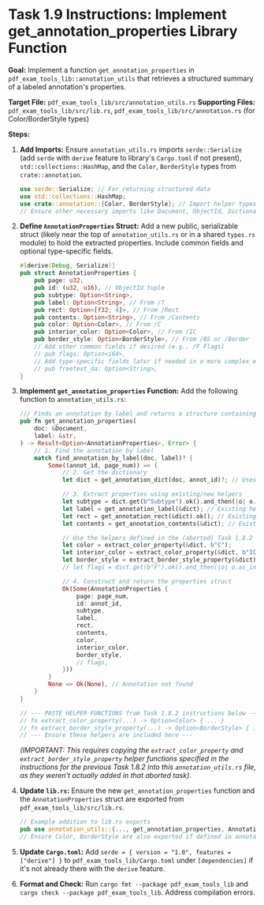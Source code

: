 # Task 1.9 Instructions: Implement get_annotation_properties Library Function

**Goal:** Implement a function `get_annotation_properties` in `pdf_exam_tools_lib::annotation_utils` that retrieves a structured summary of a labeled annotation's properties.

**Target File:** `pdf_exam_tools_lib/src/annotation_utils.rs`
**Supporting Files:** `pdf_exam_tools_lib/src/lib.rs`, `pdf_exam_tools_lib/src/annotation.rs` (for Color/BorderStyle types)

**Steps:**

1.  **Add Imports:** Ensure `annotation_utils.rs` imports `serde::Serialize` (add `serde` with `derive` feature to library's `Cargo.toml` if not present), `std::collections::HashMap`, and the `Color`, `BorderStyle` types from `crate::annotation`.
    ```rust
    use serde::Serialize; // For returning structured data
    use std::collections::HashMap;
    use crate::annotation::{Color, BorderStyle}; // Import helper types
    // Ensure other necessary imports like Document, ObjectId, Dictionary, Object, Error are present
    ```

2.  **Define `AnnotationProperties` Struct:** Add a new public, serializable struct (likely near the top of `annotation_utils.rs` or in a shared `types.rs` module) to hold the extracted properties. Include common fields and optional type-specific fields.
    ```rust
    #[derive(Debug, Serialize)]
    pub struct AnnotationProperties {
        pub page: u32,
        pub id: (u32, u16), // ObjectId tuple
        pub subtype: Option<String>,
        pub label: Option<String>, // From /T
        pub rect: Option<[f32; 4]>, // From /Rect
        pub contents: Option<String>, // From /Contents
        pub color: Option<Color>, // From /C
        pub interior_color: Option<Color>, // From /IC
        pub border_style: Option<BorderStyle>, // From /BS or /Border
        // Add other common fields if desired (e.g., /F Flags)
        // pub flags: Option<i64>,
        // Add type-specific fields later if needed in a more complex enum structure
        // pub freetext_da: Option<String>,
    }
    ```

3.  **Implement `get_annotation_properties` Function:** Add the following function to `annotation_utils.rs`:
    ```rust
    /// Finds an annotation by label and returns a structure containing its key properties.
    pub fn get_annotation_properties(
        doc: &Document,
        label: &str,
    ) -> Result<Option<AnnotationProperties>, Error> {
        // 1. Find the annotation by label
        match find_annotation_by_label(doc, label)? {
            Some((annot_id, page_num)) => {
                // 2. Get the dictionary
                let dict = get_annotation_dict(doc, annot_id)?; // Uses existing helper

                // 3. Extract properties using existing/new helpers
                let subtype = dict.get(b"Subtype").ok().and_then(|o| o.as_name_str().ok()).map(str::to_owned);
                let label = get_annotation_label(&dict); // Existing helper
                let rect = get_annotation_rect(&dict).ok(); // Existing helper, ignore error for optional field
                let contents = get_annotation_contents(&dict); // Existing helper

                // Use the helpers defined in the (aborted) Task 1.8.2 for Color/Border
                let color = extract_color_property(&dict, b"C");
                let interior_color = extract_color_property(&dict, b"IC");
                let border_style = extract_border_style_property(&dict);
                // let flags = dict.get(b"F").ok().and_then(|o| o.as_int().ok());

                // 4. Construct and return the properties struct
                Ok(Some(AnnotationProperties {
                    page: page_num,
                    id: annot_id,
                    subtype,
                    label,
                    rect,
                    contents,
                    color,
                    interior_color,
                    border_style,
                    // flags,
                }))
            }
            None => Ok(None), // Annotation not found
        }
    }

    // --- PASTE HELPER FUNCTIONS from Task 1.8.2 instructions below ---
    // fn extract_color_property(...) -> Option<Color> { ... }
    // fn extract_border_style_property(...) -> Option<BorderStyle> { ... }
    // --- Ensure these helpers are included here ---
    ```
    *(IMPORTANT: This requires copying the `extract_color_property` and `extract_border_style_property` helper functions specified in the instructions for the *previous* Task 1.8.2 into this `annotation_utils.rs` file, as they weren't actually added in that aborted task).*

4.  **Update `lib.rs`:** Ensure the new `get_annotation_properties` function and the `AnnotationProperties` struct are exported from `pdf_exam_tools_lib/src/lib.rs`.
    ```rust
    // Example addition to lib.rs exports
    pub use annotation_utils::{..., get_annotation_properties, AnnotationProperties}; // Add new items
    // Ensure Color, BorderStyle are also exported if defined in annotation.rs
    ```

5.  **Update `Cargo.toml`:** Add `serde = { version = "1.0", features = ["derive"] }` to `pdf_exam_tools_lib/Cargo.toml` under `[dependencies]` if it's not already there with the `derive` feature.

6.  **Format and Check:** Run `cargo fmt --package pdf_exam_tools_lib` and `cargo check --package pdf_exam_tools_lib`. Address compilation errors.
